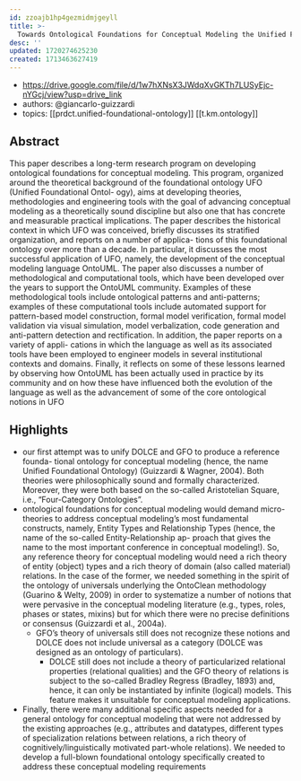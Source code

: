 ```yaml
---
id: zzoajb1hp4gezmidmjgeyll
title: >-
  Towards Ontological Foundations for Conceptual Modeling the Unified Foundational Ontology Ufo Story
desc: ''
updated: 1720274625230
created: 1713463627419
---
```


- https://drive.google.com/file/d/1w7hXNsX3JWdqXvGKTh7LUSyEjc-nYGcj/view?usp=drive_link
- authors: @giancarlo-guizzardi
- topics: [[prdct.unified-foundational-ontology]] [[t.km.ontology]]

## Abstract

This paper describes a long-term research program on developing ontological foundations for conceptual modeling. This program, organized around the theoretical background of the foundational ontology UFO (Unified Foundational Ontol- ogy), aims at developing theories, methodologies and engineering tools with the goal of advancing conceptual modeling as a theoretically sound discipline but also one that has concrete and measurable practical implications. The paper describes the historical context in which UFO was conceived, briefly discusses its stratified organization, and reports on a number of applica- tions of this foundational ontology over more than a decade. In particular, it discusses the most successful application of UFO, namely, the development of the conceptual modeling language OntoUML. The paper also discusses a number of methodological and computational tools, which have been developed over the years to support the OntoUML community. Examples of these methodological tools include ontological patterns and anti-patterns; examples of these computational tools include automated support for pattern-based model construction, formal model verification, formal model validation via visual simulation, model verbalization, code generation and anti-pattern detection and rectification. In addition, the paper reports on a variety of appli- cations in which the language as well as its associated tools have been employed to engineer models in several institutional contexts and domains. Finally, it reflects on some of these lessons learned by observing how OntoUML has been actually used in practice by its community and on how these have influenced both the evolution of the language as well as the advancement of some of the core ontological notions in UFO



## Highlights

- our first attempt was to unify DOLCE and GFO to produce a reference founda- tional ontology for conceptual modeling (hence, the name Unified Foundational Ontology) (Guizzardi & Wagner, 2004). Both theories were philosophically sound and formally characterized. Moreover, they were both based on the so-called Aristotelian Square, i.e., “Four-Category Ontologies”.
- ontological foundations for conceptual modeling would demand micro-theories to address conceptual modeling’s most fundamental constructs, namely, Entity Types and Relationship Types (hence, the name of the so-called Entity-Relationship ap- proach that gives the name to the most important conference in conceptual modeling!). So, any reference theory for conceptual modeling would need a rich theory of entity (object) types and a rich theory of domain (also called material) relations. In the case of the former, we needed something in the spirit of the ontology of universals underlying the OntoClean methodology (Guarino & Welty, 2009) in order to systematize a number of notions that were pervasive in the conceptual modeling literature (e.g., types, roles, phases or states, mixins) but for which there were no precise definitions or consensus (Guizzardi et al., 2004a). 
  - GFO’s theory of universals still does not recognize these notions and DOLCE does not include universal as a category (DOLCE was designed as an ontology of particulars).
    - DOLCE still does not include a theory of particularized relational properties (relational qualities) and the GFO theory of relations is subject to the so-called Bradley Regress (Bradley, 1893) and, hence, it can only be instantiated by infinite (logical) models. This feature makes it unsuitable for conceptual modeling applications. 
- Finally, there were many additional specific aspects needed for a general ontology for conceptual modeling that were not addressed by the existing approaches (e.g., attributes and datatypes, different types of specialization relations between relations, a rich theory of cognitively/linguistically motivated part-whole relations). We needed to develop a full-blown foundational ontology specifically created to address these conceptual modeling requirements